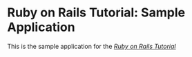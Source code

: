 
# Ruby on Rails Tutorial: Sample Application

This is the sample application for the [*Ruby on Rails Tutorial*](http://railstutorial.org/)


